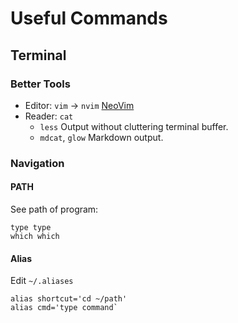 # Useful Commands

## Terminal

### Better Tools

- Editor: `vim` -> `nvim` [NeoVim](https://neovim.io/)
- Reader: `cat`
	- `less` Output without cluttering terminal buffer.
	- `mdcat`, `glow` Markdown output.

### Navigation

#### PATH

See path of program:

	type type
	which which

#### Alias

Edit `~/.aliases`

	alias shortcut='cd ~/path'
	alias cmd='type command`

